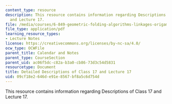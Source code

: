 ```yaml
---
content_type: resource
description: This resource contains information regarding Descriptions of Class 17
  and Lecture 17.
file: /media/courses/6-849-geometric-folding-algorithms-linkages-origami-polyhedra-fall-2012/09cf18e2646de91e8567bf8a5c6d754d_MIT6_849F12_desc17.pdf
file_type: application/pdf
learning_resource_types:
- Lecture Notes
license: https://creativecommons.org/licenses/by-nc-sa/4.0/
ocw_type: OCWFile
parent_title: Calendar and Notes
parent_type: CourseSection
parent_uid: ac06f5dc-c82a-b3a0-cb86-73d3c54d5831
resourcetype: Document
title: Detailed Descriptions of Class 17 and Lecture 17
uid: 09cf18e2-646d-e91e-8567-bf8a5c6d754d
---
```

This resource contains information regarding Descriptions of Class 17 and Lecture 17.